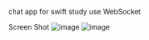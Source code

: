 chat app for swift study
use WebSocket

Screen Shot
![image](https://raw.githubusercontent.com/mqshen/Campfire/master/images/1.png)
![image](https://raw.githubusercontent.com/mqshen/Campfire/master/images/2.png)

